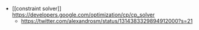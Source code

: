 - [[constraint solver]] https://developers.google.com/optimization/cp/cp_solver
    - https://twitter.com/alexandrosm/status/1314383329894912000?s=21
